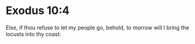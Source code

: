 # Exodus 10:4

Else, if thou refuse to let my people go, behold, to morrow will I bring the locusts into thy coast: